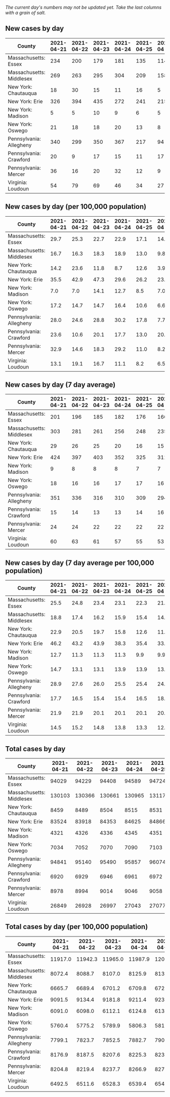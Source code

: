 _The current day's numbers may not be updated yet. Take the last columns with a grain of salt._
## New cases by day

| County | 2021-04-21 | 2021-04-22 | 2021-04-23 | 2021-04-24 | 2021-04-25 | 2021-04-26 | 2021-04-27 |
| --- | --- | --- | --- | --- | --- | --- | --- |
| Massachusetts: Essex | 234 | 200 | 179 | 181 | 135 | 114 | 87 |
| Massachusetts: Middlesex | 269 | 263 | 295 | 304 | 209 | 158 | 155 |
| New York: Chautauqua | 18 | 30 | 15 | 11 | 16 | 5 | 9 |
| New York: Erie | 326 | 394 | 435 | 272 | 241 | 215 | 233 |
| New York: Madison | 5 | 5 | 10 | 9 | 6 | 5 | 3 |
| New York: Oswego | 21 | 18 | 18 | 20 | 13 | 8 | 14 |
| Pennsylvania: Allegheny | 340 | 299 | 350 | 367 | 217 | 94 | 260 |
| Pennsylvania: Crawford | 20 | 9 | 17 | 15 | 11 | 17 | 22 |
| Pennsylvania: Mercer | 36 | 16 | 20 | 32 | 12 | 9 | 13 |
| Virginia: Loudoun | 54 | 79 | 69 | 46 | 34 | 27 | 0 |

## New cases by day (per 100,000 population)

| County | 2021-04-21 | 2021-04-22 | 2021-04-23 | 2021-04-24 | 2021-04-25 | 2021-04-26 | 2021-04-27 |
| --- | --- | --- | --- | --- | --- | --- | --- |
| Massachusetts: Essex | 29.7 | 25.3 | 22.7 | 22.9 | 17.1 | 14.4 | 11.0 |
| Massachusetts: Middlesex | 16.7 | 16.3 | 18.3 | 18.9 | 13.0 | 9.8 | 9.6 |
| New York: Chautauqua | 14.2 | 23.6 | 11.8 | 8.7 | 12.6 | 3.9 | 7.1 |
| New York: Erie | 35.5 | 42.9 | 47.3 | 29.6 | 26.2 | 23.4 | 25.4 |
| New York: Madison | 7.0 | 7.0 | 14.1 | 12.7 | 8.5 | 7.0 | 4.2 |
| New York: Oswego | 17.2 | 14.7 | 14.7 | 16.4 | 10.6 | 6.6 | 11.5 |
| Pennsylvania: Allegheny | 28.0 | 24.6 | 28.8 | 30.2 | 17.8 | 7.7 | 21.4 |
| Pennsylvania: Crawford | 23.6 | 10.6 | 20.1 | 17.7 | 13.0 | 20.1 | 26.0 |
| Pennsylvania: Mercer | 32.9 | 14.6 | 18.3 | 29.2 | 11.0 | 8.2 | 11.9 |
| Virginia: Loudoun | 13.1 | 19.1 | 16.7 | 11.1 | 8.2 | 6.5 | 0.0 |

## New cases by day (7 day average)

| County | 2021-04-21 | 2021-04-22 | 2021-04-23 | 2021-04-24 | 2021-04-25 | 2021-04-26 | 2021-04-27 |
| --- | --- | --- | --- | --- | --- | --- | --- |
| Massachusetts: Essex | 201 | 196 | 185 | 182 | 176 | 166 | 161 |
| Massachusetts: Middlesex | 303 | 281 | 261 | 256 | 248 | 235 | 236 |
| New York: Chautauqua | 29 | 26 | 25 | 20 | 16 | 15 | 15 |
| New York: Erie | 424 | 397 | 403 | 352 | 325 | 311 | 302 |
| New York: Madison | 9 | 8 | 8 | 8 | 7 | 7 | 6 |
| New York: Oswego | 18 | 16 | 16 | 17 | 17 | 16 | 16 |
| Pennsylvania: Allegheny | 351 | 336 | 316 | 310 | 309 | 294 | 275 |
| Pennsylvania: Crawford | 15 | 14 | 13 | 13 | 14 | 16 | 16 |
| Pennsylvania: Mercer | 24 | 24 | 22 | 22 | 22 | 22 | 20 |
| Virginia: Loudoun | 60 | 63 | 61 | 57 | 55 | 53 | 44 |

## New cases by day (7 day average per 100,000 population)

| County | 2021-04-21 | 2021-04-22 | 2021-04-23 | 2021-04-24 | 2021-04-25 | 2021-04-26 | 2021-04-27 |
| --- | --- | --- | --- | --- | --- | --- | --- |
| Massachusetts: Essex | 25.5 | 24.8 | 23.4 | 23.1 | 22.3 | 21.0 | 20.4 |
| Massachusetts: Middlesex | 18.8 | 17.4 | 16.2 | 15.9 | 15.4 | 14.6 | 14.6 |
| New York: Chautauqua | 22.9 | 20.5 | 19.7 | 15.8 | 12.6 | 11.8 | 11.8 |
| New York: Erie | 46.2 | 43.2 | 43.9 | 38.3 | 35.4 | 33.9 | 32.9 |
| New York: Madison | 12.7 | 11.3 | 11.3 | 11.3 | 9.9 | 9.9 | 8.5 |
| New York: Oswego | 14.7 | 13.1 | 13.1 | 13.9 | 13.9 | 13.1 | 13.1 |
| Pennsylvania: Allegheny | 28.9 | 27.6 | 26.0 | 25.5 | 25.4 | 24.2 | 22.6 |
| Pennsylvania: Crawford | 17.7 | 16.5 | 15.4 | 15.4 | 16.5 | 18.9 | 18.9 |
| Pennsylvania: Mercer | 21.9 | 21.9 | 20.1 | 20.1 | 20.1 | 20.1 | 18.3 |
| Virginia: Loudoun | 14.5 | 15.2 | 14.8 | 13.8 | 13.3 | 12.8 | 10.6 |

## Total cases by day

| County | 2021-04-21 | 2021-04-22 | 2021-04-23 | 2021-04-24 | 2021-04-25 | 2021-04-26 | 2021-04-27 |
| --- | --- | --- | --- | --- | --- | --- | --- |
| Massachusetts: Essex | 94029 | 94229 | 94408 | 94589 | 94724 | 94838 | 94925 |
| Massachusetts: Middlesex | 130103 | 130366 | 130661 | 130965 | 131174 | 131332 | 131487 |
| New York: Chautauqua | 8459 | 8489 | 8504 | 8515 | 8531 | 8536 | 8545 |
| New York: Erie | 83524 | 83918 | 84353 | 84625 | 84866 | 85081 | 85314 |
| New York: Madison | 4321 | 4326 | 4336 | 4345 | 4351 | 4356 | 4359 |
| New York: Oswego | 7034 | 7052 | 7070 | 7090 | 7103 | 7111 | 7125 |
| Pennsylvania: Allegheny | 94841 | 95140 | 95490 | 95857 | 96074 | 96168 | 96428 |
| Pennsylvania: Crawford | 6920 | 6929 | 6946 | 6961 | 6972 | 6989 | 7011 |
| Pennsylvania: Mercer | 8978 | 8994 | 9014 | 9046 | 9058 | 9067 | 9080 |
| Virginia: Loudoun | 26849 | 26928 | 26997 | 27043 | 27077 | 27104 | 27104 |

## Total cases by day (per 100,000 population)

| County | 2021-04-21 | 2021-04-22 | 2021-04-23 | 2021-04-24 | 2021-04-25 | 2021-04-26 | 2021-04-27 |
| --- | --- | --- | --- | --- | --- | --- | --- |
| Massachusetts: Essex | 11917.0 | 11942.3 | 11965.0 | 11987.9 | 12005.1 | 12019.5 | 12030.5 |
| Massachusetts: Middlesex | 8072.4 | 8088.7 | 8107.0 | 8125.9 | 8138.9 | 8148.7 | 8158.3 |
| New York: Chautauqua | 6665.7 | 6689.4 | 6701.2 | 6709.8 | 6722.5 | 6726.4 | 6733.5 |
| New York: Erie | 9091.5 | 9134.4 | 9181.8 | 9211.4 | 9237.6 | 9261.0 | 9286.4 |
| New York: Madison | 6091.0 | 6098.0 | 6112.1 | 6124.8 | 6133.3 | 6140.3 | 6144.5 |
| New York: Oswego | 5760.4 | 5775.2 | 5789.9 | 5806.3 | 5816.9 | 5823.5 | 5835.0 |
| Pennsylvania: Allegheny | 7799.1 | 7823.7 | 7852.5 | 7882.7 | 7900.5 | 7908.3 | 7929.6 |
| Pennsylvania: Crawford | 8176.9 | 8187.5 | 8207.6 | 8225.3 | 8238.3 | 8258.4 | 8284.4 |
| Pennsylvania: Mercer | 8204.8 | 8219.4 | 8237.7 | 8266.9 | 8277.9 | 8286.1 | 8298.0 |
| Virginia: Loudoun | 6492.5 | 6511.6 | 6528.3 | 6539.4 | 6547.6 | 6554.2 | 6554.2 |
